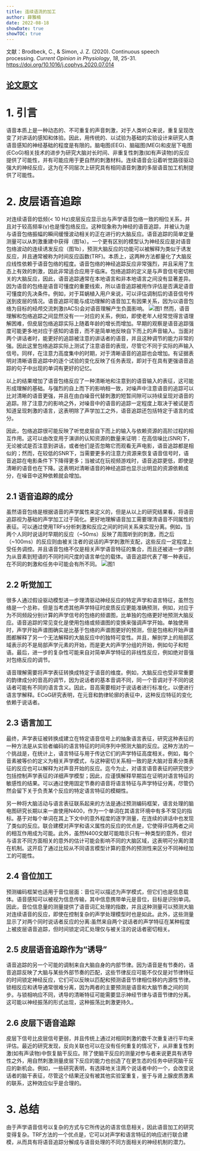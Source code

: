 ```yaml
---
title: 连续语流的加工
author: 薛雅楠
date: 2022-08-18
showDate: true
showTOC: true
---
```

文献：Brodbeck, C., & Simon, J. Z. (2020). Continuous speech processing. *Current Opinion in Physiology*, *18*, 25-31.
https://doi.org/10.1016/j.cophys.2020.07.014
## [论文原文](../Source_Files/2022-08-18-XYN1.Pdf)
# 1. 引言
语音本质上是一种动态的、不可重复的声音刺激，对于人类听众来说，重复呈现改变了对讲话的感知和体验。因此，用传统的、以试验为基础的实验设计来研究人类语音感知的神经基础的程度是有限的。脑电图(EEG)、脑磁图(MEG)和皮层下电图(ECoG)相关技术的进步为研究大脑对长时间、非重复性刺激(如有声读物)的反应提供了可能性，并有可能应用于更自然的刺激材料。连续语音会沿着听觉路径驱动强大的神经反应，这为在不同层次上研究具有相同语音刺激的多层语音加工机制提供了可能性。
# 2. 皮层语音追踪
对连续语音的低频(< 10 Hz)皮层反应显示出与声学语音包络一致的相位关系，并且对于较高频率(γ)也是慢包络反应。这种现象称为神经的语音追踪，并被认为是与语音包络振幅的瞬间缓慢波动相关的正在进行的大脑反应。语音追踪的简单定量测量可以从刺激重建中获得（图1a）。一个更有区别的模型认为神经反应是对语音包络波动的连续诱发反应（图1b），预测大脑反应的功能可以被解释为类似于诱发反应，并且通常被称为时间反应函数(TRF)。本质上，这两种方法都量化了大脑反应线性依赖于语音包络的程度。语音包络的神经追踪反应非常强烈，并且采用了生态上有效的刺激，因此非常适合应用于临床。包络追踪的定义是与声音信号密切相关的大脑反应，因此，语音追踪通常在本地语言和非本地语言之间没有显著差异。因为语音的包络是语音可懂度的重要线索，所以语音追踪被用作评估是否满足语音可懂度的先决条件。例如，对于耳蜗植入用户来说，可以评估调制后的语音信号传送到皮层的情况。语音追踪可能与成功理解的语音加工有因果关系，因为以语音包络为目标的经颅交流刺激(tACS)会对语音理解产生负面影响。
![图1](../Supporting_Information/2022-08-18-XYN1-Fig-1.png)
然而，语音理解和包络追踪之间显然没有一一对应的关系，例如，即使老年人经常觉得言语理解困难，但皮层包络追踪实际上随着年龄的增长而增加。早期的观察是语音追踪强度可能更多地对应于感知的语音，而不是简单地反映自下而上的声音输入。当面对两个讲话者时，能更好的追踪被注意的讲话者的语音，并且这种调节的能力非常的强。因此这里包络追踪实际上测试了注意语音的表现，尽管它不同于实际的声输入信号。同样，在注意力高度集中的时期，对于清晰语音的追踪也会增加。有证据表明对清晰语音追踪中的逐个试验的变化反映了任务表现，即对于在具有更强语音追踪的句子中出现的单词有更好的记忆。

以上的结果增加了语音包络反应了一种清晰地和注意到的语音输入的表征，这可能形成理解的基础。与强烈的自上而下的影响相一致，对噪声中注意语音的追踪可以比对清晰的语音更强，并且在由白噪音代替刺激的短暂间隙可以持续呈现对语音的追踪。除了注意力的影响之外，对噪音中的语音的追踪一定程度上取决于被试是否知道呈现刺激的语言，这表明除了声学加工之外，语音追踪还包括特定于语言的成分。

因此，包络追踪很可能反映了听觉皮层自下而上的输入与依赖资源的高阶过程的相互作用。这可以由改变用于演讲的认知资源的数量来证明：在高信噪比(SNR)下，无论被试是否注意到讲话，或者他们是否忽略它而观看无声电影，语音追踪都是相似的；然而，在较低的SNR下，当需要更多的注意力资源来恢复语音信号时，语音追踪在电影条件下下降得更多；当被试在玩视频游戏时，语音追踪更低，即使是清晰的语音也在下降。这表明对清晰语音的神经追踪也显示出明显的资源依赖成分，在噪音中这种依赖就会增加。
## 2.1 语音追踪的成分
虽然语音包络是根据语音的声学属性来定义的，但是从以上的研究结果看，将语音追踪视为基础的声学加工过于简化。更好地理解语音加工需要理清语音不同属性的表征。可以通过使用TRFs分析刺激和反应之间的时间关系来实现分离。例如，当两个人同时说话时早期的反应（~50ms）反映了周围听到的刺激，而之后（~100ms）的反应则由被关注者的说话的声学刺激所支配，这些反应一定程度上受任务调控。并且语音包络不仅是相关声学语音特征的集合，而且还被进一步调制为从音素到短语的不同时间尺度的语言单位的载体。语音追踪代表了哪一种表征，在不同的刺激和任务中可能会有所不同。
![图1](../Supporting_Information/2022-08-18-XYN1-Fig-2.png)
## 2.2 听觉加工
很多人通过假设驱动模型进一步理清驱动神经反应的特定声学和语言特征，虽然包络是一个总称，但是当考虑其他声学特征时皮质反应更能准确预测，例如，对应于为不同频段分别计算的声学信号的包络的频谱图，比单独的包络更好地预测大脑反应。语音追踪的常见变化是使用包络或频谱图的变换来强调声学开始。单独使用时，声学开始声谱图确实是比基于包络的声谱图更好的预测，但是包络和开始声谱图都解释了另一个无法解释的大脑反应中的独特可变性。并且，解剖学上的局部区域表示的不是局部声学元素的开始，而是更大的声学分组的开始，例如句子和短语。最后，进一步的复杂性可能来自对简单声学特征的非线性反应，例如绝对音强对包络反应的调节。

语音理解需要将声学表征转换成特定于语音的维度。例如，大脑反应也受非常重要的韵律成分的音高的调节，因为说话者的基本音调不同，同一个音调对于不同的说话者可能有不同的语言含义。因此，音高需要相对于说话者进行标准化，以便进行语言学解释。ECoG研究表明，在元音和韵律轮廓的表征中，这种反应特征的变化依赖于说话者。
## 2.3 语言加工
最终，声学表征被转换成建立在特定语音信号上的抽象语言表征，研究这种表征的一种方法是从实验者编码的语言特征的时间序列中预测大脑的反应。这种方法的一个挑战是，在统计上，语言特征与用于传达它们的声学特征高度相关。例如，每个音素被等价的定义为相关声学模式，与这种密切关系相一致的是大脑对音素分类表征的反应也可以解释为对声音开始的反应。迄今为止，对语言语音表征的研究很少包括控制声学表征的详细声学模型；因此，应谨慎解释早期旨在证明对语言特征的敏感性的结果。可以通过使用固定节奏的语音将语言特征与声学特征分离，尽管仍然会留下关于负责某个反应的特定语言特征的模糊性。

另一种将大脑活动与语言表征联系起来的方法是通过预测编码框架，语言处理的脑电图研究长期以来一直使用N400，作为一个单词在其语言环境中有多不常见的指标。基于对每个单词在其上下文中的意外程度的逐字测量，在连续的讲话中也发现了类似的反应。联合建模对声学和语义属性的反应的优点是，它使得评估两者之间的相互作用成为可能。此外，虽然N400文献可能暗示只有一种类型的意外，但对与语言不同方面相关的意外的估计可能会影响不同的大脑区域，这表明可分离的潜在机制。这开启了通过比较从不同语言模型计算的意外的预测性来区分不同神经加工的可能性。
## 2.4 音位加工
预测编码框架也适用于音位层面：音位可以描述为声学模式，但它们也是信息载体。语音感知可以被视为信息传输，其中信息携带单元是音位，目标是识别单词。因此，音位信息量的测量提供了语音词汇处理的指数，并且这种测量可以预测大脑对连续语音的反应，即使在控制复杂的声学处理模型时也是如此。此外，这些测量显示了对两个同时说话者反应的分离:虽然来自两个说话者的声学特征在某种程度上被皮层语音追踪，但时间锁定词汇处理仅与被关注的说话者密切相关。
## 2.5 皮层语音追踪作为“诱导”
语音追踪的另一个可能的调制来自大脑自身的内部节律。因为语音是有节奏的，语音追踪反映了大脑与某些外部节奏的匹配，这些节律反应可能不仅仅是对节律特征的时间锁定神经反应，它们可以反映以匹配和预测语音节律相位移的内源性节律。锁相反应和诱导通常很难分离，因为两者的主要预测是语音和大脑节奏之间的同步。与锁相响应不同，诱导的清晰特征可能需要显示神经节律与语音节律的分离。这可能以神经振荡的形式出现，这种振荡比刺激更持久。
## 2.6 皮层下语音追踪
皮层下信号比皮层信号更弱，并且传统上通过对相同刺激的数千次重复进行平均来评估。最近的研究发现，反向关联也可以在没有任何重复的情况下，从非重复性刺激(如有声读物)中恢复脑干反应。除了使脑干反应的测量对参与者来说更具有诱导性之外，用自然刺激测量皮层下反应的能力也创造了在更生态的任务中研究脑干反应的新机会。例如，一些研究表明，有选择地关注两个说话者中的一个，会改变说话者的脑干表征，尽管这个结果还没有被其他实验室重复，鉴于与肾上腺皮质激素的联系，这种效应似乎是合理的。
# 3. 总结
由于声学语音信号以复杂的方式与它所传达的语言信息相关，因此语音加工的研究变得复杂。TRF方法的一个优点是，它可以对声学和语言特征的响应进行联合建模，从而具有将语音追踪分解成与语音处理的不同方面相关的神经机制的潜力。
